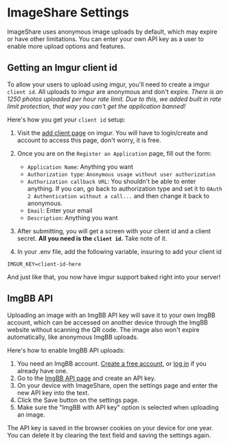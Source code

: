 # ImageShare Settings

ImageShare uses anonymous image uploads by default, which may expire or have other limitations. You can enter your own API key as a user to enable more upload options and features.

## Getting an Imgur client id

To allow your users to upload using imgur, you'll need to create a imgur `client id`. All uploads to imgur are anonymous and don't expire. *There is an 1250 photos uploaded per hour rate limit. Due to this, we added built in rate limit protection, that way you can't get the application banned!*

Here's how you get your `client id` setup:

1. Visit the [add client page](https://api.imgur.com/oauth2/addclient) on imgur. You will have to login/create and account to access this page, don't worry, it is free.
2. Once you are on the `Register an Application` page, fill out the form:
    - `Application Name`: Anything you want
    - `Authorization type`: `Anonymous usage without user authorization`
    - `Authorization callback URL`: You shouldn't be able to enter anything. If you can, go back to authorization type and set it to `OAuth 2 Authentication without a call...` and then change it back to anonymous.
    - `Email`: Enter your email
    - `Description`: Anything you want

3. After submitting, you will get a screen with your client id and a client secret. **All you need is the `client id`.** Take note of it.
4. In your .env file, add the following variable, insuring to add your client id

```env
IMGUR_KEY=client-id-here
```


And just like that, you now have imgur support baked right into your server!

## ImgBB API

Uploading an image with an ImgBB API key will save it to your own ImgBB account, which can be accessed on another device through the ImgBB website without scanning the QR code. The image also won't expire automatically, like anonymous ImgBB uploads.

Here's how to enable ImgBB API uploads:

1. You need an ImgBB account. [Create a free account](https://imgbb.com/signup), or [log in](https://imgbb.com/login) if you already have one.
2. Go to the [ImgBB API page](https://api.imgbb.com/) and create an API key.
3. On your device with ImageShare, open the settings page and enter the new API key into the text.
4. Click the Save button on the settings page.
5. Make sure the "ImgBB with API key" option is selected when uploading an image.

The API key is saved in the browser cookies on your device for one year. You can delete it by clearing the text field and saving the settings again.